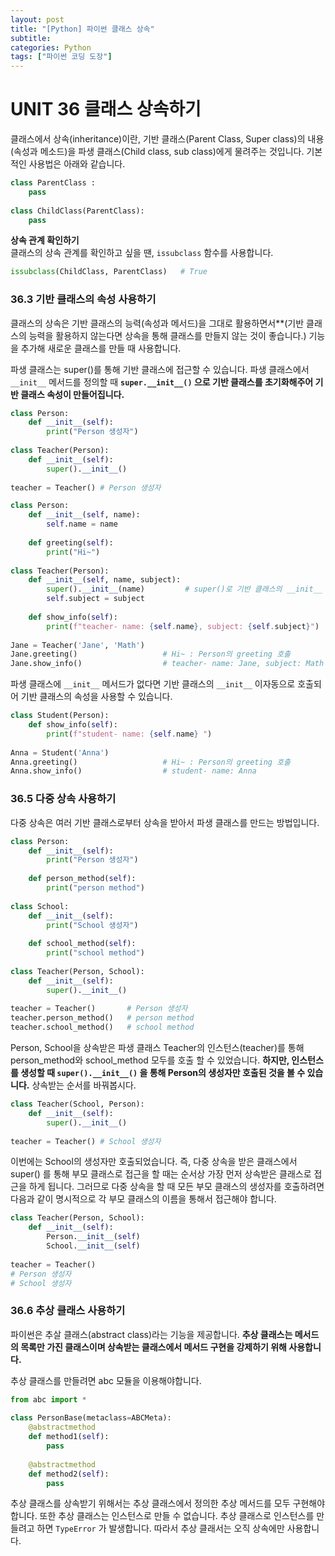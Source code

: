 ```yaml
---
layout: post
title: "[Python] 파이썬 클래스 상속"
subtitle:
categories: Python
tags: ["파이썬 코딩 도장"]
---
```

  
# UNIT 36 클래스 상속하기  
  
클래스에서 상속(inheritance)이란, 기반 클래스(Parent Class, Super class)의 내용(속성과 메소드)을 파생 클래스(Child class, sub class)에게 물려주는 것입니다. 기본적인 사용법은 아래와 같습니다.   
  
```python  
class ParentClass :  
	pass  
  
class ChildClass(ParentClass):  
	pass  
```  
  
**상속 관계 확인하기**  
클래스의 상속 관계를 확인하고 싶을 땐, `issubclass` 함수를 사용합니다.   
```python  
issubclass(ChildClass, ParentClass)   # True  
```  
  
  
### 36.3 기반 클래스의 속성 사용하기  
클래스의 상속은 기반 클래스의 능력(속성과 메서드)을 그대로 활용하면서**(기반 클래스의 능력을 활용하지 않는다면 상속을 통해 클래스를 만들지 않는 것이 좋습니다.) 기능을 추가해 새로운 클래스를 만들 때 사용합니다.   
  
파생 클래스는 super()를 통해 기반 클래스에 접근할 수 있습니다. 파생 클래스에서 `__init__` 메서드를 정의할 때 **`super.__init__()` 으로 기반 클래스를 초기화해주어 기반 클래스 속성이 만들어집니다.**  
  
```python   
class Person:  
	def __init__(self):  
		print("Person 생성자")  
	  
class Teacher(Person):  
	def __init__(self):  
		super().__init__()  
  
teacher = Teacher() # Person 생성자  
```  
  
```python   
class Person:  
	def __init__(self, name):  
		self.name = name  
	  
	def greeting(self):  
		print("Hi~")  
  
class Teacher(Person):  
	def __init__(self, name, subject):  
		super().__init__(name)         # super()로 기반 클래스의 __init__ 호출  
		self.subject = subject  
  
	def show_info(self):  
		print(f"teacher- name: {self.name}, subject: {self.subject}")  
  
Jane = Teacher('Jane', 'Math')  
Jane.greeting()                   # Hi~ : Person의 greeting 호출  
Jane.show_info()                  # teacher- name: Jane, subject: Math   
```  
  
  
파생 클래스에 `__init__` 메서드가 없다면 기반 클래스의  `__init__` 이자동으로 호출되어 기반 클래스의 속성을 사용할 수 있습니다.   
```python  
class Student(Person):  
	def show_info(self):  
		print(f"student- name: {self.name} ")  
  
Anna = Student('Anna')  
Anna.greeting()                   # Hi~ : Person의 greeting 호출  
Anna.show_info()                  # student- name: Anna  
```  
  
  
### 36.5 다중 상속 사용하기   
  
다중 상속은 여러 기반 클래스로부터 상속을 받아서 파생 클래스를 만드는 방법입니다.   
```python   
class Person:  
	def __init__(self):  
		print("Person 생성자")  
	  
	def person_method(self):  
		print("person method")  
  
class School:  
	def __init__(self):  
		print("School 생성자")  
	  
	def school_method(self):  
		print("school method")  
		  
class Teacher(Person, School):  
	def __init__(self):  
		super().__init__()  
  
teacher = Teacher()       # Person 생성자  
teacher.person_method()   # person method  
teacher.school_method()   # school method  
```  
  
Person, School을 상속받은 파생 클래스 Teacher의 인스턴스(teacher)를 통해 person_method와 school_method 모두를 호출 할 수 있었습니다. **하지만, 인스턴스를 생성할 때 `super().__init__()` 을 통해 Person의 생성자만 호출된 것을 볼 수 있습니다.** 상속받는 순서를 바꿔봅시다.   
  
```python  
class Teacher(School, Person):  
	def __init__(self):  
		super().__init__()  
  
teacher = Teacher() # School 생성자  
```  
  
이번에는 School의 생성자만 호출되었습니다. 즉, 다중 상속을 받은 클래스에서 super() 를 통해 부모 클래스로 접근을 할 때는 순서상 가장 먼저 상속받은 클래스로 접근을 하게 됩니다. 그러므로 다중 상속을 할 때 모든 부모 클래스의 생성자를 호출하려면 다음과 같이 명시적으로 각 부모 클래스의 이름을 통해서 접근해야 합니다.  
  
```python  
class Teacher(Person, School):  
	def __init__(self):  
		Person.__init__(self)  
		School.__init__(self)  
  
teacher = Teacher()   
# Person 생성자  
# School 생성자  
```  
  
### 36.6 추상 클래스 사용하기  
  
파이썬은 추살 클래스(abstract class)라는 기능을 제공합니다. **추상 클래스는 메서드의 목록만 가진 클래스이며 상속받는 클래스에서 메서드 구현을 강제하기 위해 사용합니다.**  
  
추상 클래스를 만들려면 abc 모듈을 이용해야합니다.   
  
```python  
from abc import *  
  
class PersonBase(metaclass=ABCMeta):  
	@abstractmethod  
	def method1(self):  
		pass  
	  
	@abstractmethod  
	def method2(self):  
		pass  
```  
  
추상 클래스를 상속받기 위해서는 추상 클래스에서 정의한 추상 메서드를 모두 구현해야합니다. 또한 추상 클래스는 인스턴스로 만들 수 없습니다. 추상 클래스로 인스턴스를 만들려고 하면 `TypeError` 가 발생합니다. 따라서 추상 클래서는 오직 상속에만 사용합니다.   